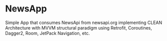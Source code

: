 # NewsApp
Simple App that consumes NewsApi from newsapi.org implementing CLEAN Architecture with MVVM structural paradigm using Retrofit, Coroutines, Dagger2, Room, JetPack Navigation, etc.
